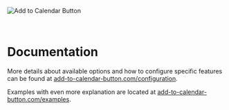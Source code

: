 ![Add to Calendar Button](https://github.com/add2cal/add-to-calendar-button/blob/main/assets/img/readme-header.png?raw=true)

<br />

# Documentation

More details about available options and how to configure specific features can be found at [add-to-calendar-button.com/configuration](https://add-to-calendar-button.com/configuration).

Examples with even more explanation are located at [add-to-calendar-button.com/examples](https://add-to-calendar-button.com/examples).

<br />
